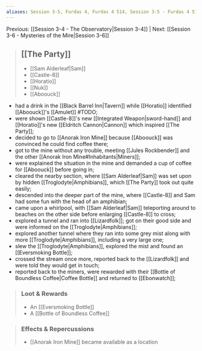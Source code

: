 ```yaml
---
aliases: Session 3-5, Furdas 4, Furdas 4 514, Session 3-5 - Furdas 4 514, Session 3-5 - Furdas 4 514 - Lizard Incursion
---
```

Previous: [[Session 3-4 - The Observatory|Session 3-4]] | Next: [[Session 3-6 - Mysteries of the Mire|Session 3-6]]

> ## [[The Party]]
> 
> - [[Sam Alderleaf|Sam]] 
> - [[Castle-8]] 
> - [[Horatio]] 
> - [[Nuk]]
> - [[Aboouck]]

- had a drink in the [[Black Barrel Inn|Tavern]] while [[Horatio]] identified [[Aboouck]]'s [[Amulet]] #TODO;
- were shown [[Castle-8]]'s new [[Integrated Weapon|sword-hand]] and [[Horatio]]'s new [[Eldritch Cannon|Cannon]] which inspired [[The Party]];
- decided to go to [[Anorak Iron Mine]] because [[Aboouck]] was convinced he could find coffee there;
- got to the mine without any trouble, meeting [[Jules Rockbender]] and the other [[Anorak Iron Mine#Inhabitants|Miners]];
- were explained the situation in the mine and demanded a cup of coffee for [[Aboouck]] before going in;
- cleared the nearby section, where [[Sam Alderleaf|Sam]] was set upon by hidden [[Troglodyte|Amphibians]], which [[The Party]] took out quite easily;
- descended into the deeper part of the mine, where [[Castle-8]] and Sam had some fun with the head of an amphibian;
- came upon a whirlpool, with [[Sam Alderleaf|Sam]] teleporting around to beaches on the other side before enlarging [[Castle-8]] to cross;
- explored a tunnel and ran into [[Lizardfolk]]; got on their good side and were informed on the [[Troglodyte|Amphibians]];
- explored another tunnel where they ran into some grey mist along with more [[Troglodyte|Amphibians]], including a very large one;
- slew the [[Troglodyte|Amphibians]], explored the mist and found an [[Eversmoking Bottle]];
- crossed the stream once more, reported back to the [[Lizardfolk]] and were told they would get in touch;
- reported back to the miners, were rewarded with their [[Bottle of Boundless Coffee|Coffee Bottle]] and returned to [[Ebonwatch]];

> ### Loot & Rewards
> 
> - An [[Eversmoking Bottle]]
> - A [[Bottle of Boundless Coffee]]

> ### Effects & Repercussions
> 
> - [[Anorak Iron Mine]] became available as a location